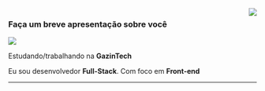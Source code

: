 <img align='right' src="https://github-readme-stats.vercel.app/api?username=BrunoGuimaraesSilva&show_icons=true&title_color=783c00&text_color=af552e&icon_color=783c00&bg_color=f8efd4&cache_seconds=2300">

### Faça um breve apresentação sobre você

<img src="https://img.shields.io/static/v1?label=Overview&message=Bruno&color=f8efd4&style=for-the-badge&logo=GitHub">

<p>

Estudando/trabalhando na **GazinTech**<br/>

Eu sou desenvolvedor **Full-Stack**.
Com foco em **Front-end**


</p>
<hr>
